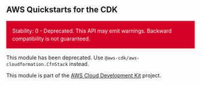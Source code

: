 ## AWS Quickstarts for the CDK
<div class="stability_label"
     style="background-color: #D60027; color: white !important; margin: 0 0 1rem 0; padding: 1rem; line-height: 1.5;">
  Stability: 0 - Deprecated. This API may emit warnings. Backward compatibility is not guaranteed.
</div>


This module has been deprecated. Use `@aws-cdk/aws-cloudformation.CfnStack` instead.

This module is part of the [AWS Cloud Development Kit](https://github.com/awslabs/aws-cdk) project.
